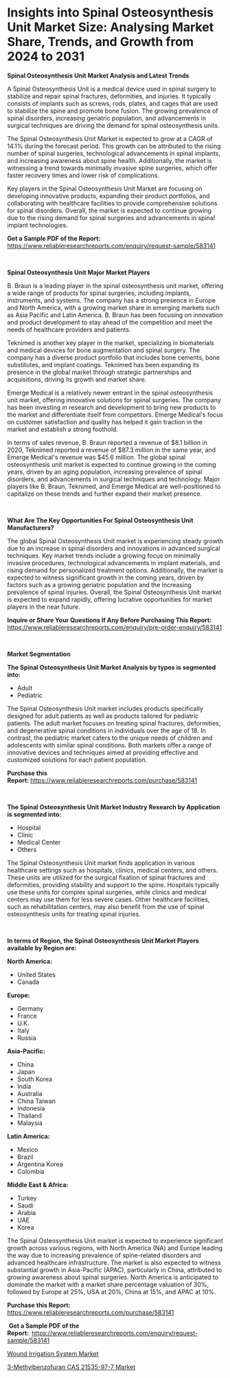 <p><h1>Insights into Spinal Osteosynthesis Unit Market Size: Analysing Market Share, Trends, and Growth from 2024 to 2031</h1></p><p><strong>Spinal Osteosynthesis Unit Market Analysis and Latest Trends</strong></p>
<p><p>A Spinal Osteosynthesis Unit is a medical device used in spinal surgery to stabilize and repair spinal fractures, deformities, and injuries. It typically consists of implants such as screws, rods, plates, and cages that are used to stabilize the spine and promote bone fusion. The growing prevalence of spinal disorders, increasing geriatric population, and advancements in surgical techniques are driving the demand for spinal osteosynthesis units.</p><p>The Spinal Osteosynthesis Unit Market is expected to grow at a CAGR of 14.1% during the forecast period. This growth can be attributed to the rising number of spinal surgeries, technological advancements in spinal implants, and increasing awareness about spine health. Additionally, the market is witnessing a trend towards minimally invasive spine surgeries, which offer faster recovery times and lower risk of complications.</p><p>Key players in the Spinal Osteosynthesis Unit Market are focusing on developing innovative products, expanding their product portfolios, and collaborating with healthcare facilities to provide comprehensive solutions for spinal disorders. Overall, the market is expected to continue growing due to the rising demand for spinal surgeries and advancements in spinal implant technologies.</p></p>
<p><strong>Get a Sample PDF of the Report:&nbsp;</strong> <a href="https://www.reliableresearchreports.com/enquiry/request-sample/583141">https://www.reliableresearchreports.com/enquiry/request-sample/583141</a></p>
<p>&nbsp;</p>
<p><strong>Spinal Osteosynthesis Unit Major Market Players</strong></p>
<p><p>B. Braun is a leading player in the spinal osteosynthesis unit market, offering a wide range of products for spinal surgeries, including implants, instruments, and systems. The company has a strong presence in Europe and North America, with a growing market share in emerging markets such as Asia Pacific and Latin America. B. Braun has been focusing on innovation and product development to stay ahead of the competition and meet the needs of healthcare providers and patients.</p><p>Teknimed is another key player in the market, specializing in biomaterials and medical devices for bone augmentation and spinal surgery. The company has a diverse product portfolio that includes bone cements, bone substitutes, and implant coatings. Teknimed has been expanding its presence in the global market through strategic partnerships and acquisitions, driving its growth and market share.</p><p>Emerge Medical is a relatively newer entrant in the spinal osteosynthesis unit market, offering innovative solutions for spinal surgeries. The company has been investing in research and development to bring new products to the market and differentiate itself from competitors. Emerge Medical's focus on customer satisfaction and quality has helped it gain traction in the market and establish a strong foothold.</p><p>In terms of sales revenue, B. Braun reported a revenue of $8.1 billion in 2020, Teknimed reported a revenue of $87.3 million in the same year, and Emerge Medical's revenue was $45.6 million. The global spinal osteosynthesis unit market is expected to continue growing in the coming years, driven by an aging population, increasing prevalence of spinal disorders, and advancements in surgical techniques and technology. Major players like B. Braun, Teknimed, and Emerge Medical are well-positioned to capitalize on these trends and further expand their market presence.</p></p>
<p>&nbsp;</p>
<p><strong>What Are The Key Opportunities For Spinal Osteosynthesis Unit Manufacturers?</strong></p>
<p><p>The global Spinal Osteosynthesis Unit market is experiencing steady growth due to an increase in spinal disorders and innovations in advanced surgical techniques. Key market trends include a growing focus on minimally invasive procedures, technological advancements in implant materials, and rising demand for personalized treatment options. Additionally, the market is expected to witness significant growth in the coming years, driven by factors such as a growing geriatric population and the increasing prevalence of spinal injuries. Overall, the Spinal Osteosynthesis Unit market is expected to expand rapidly, offering lucrative opportunities for market players in the near future.</p></p>
<p><strong>Inquire or Share Your Questions If Any Before Purchasing This Report:</strong> <a href="https://www.reliableresearchreports.com/enquiry/pre-order-enquiry/583141">https://www.reliableresearchreports.com/enquiry/pre-order-enquiry/583141</a></p>
<p>&nbsp;</p>
<p><strong>Market Segmentation</strong></p>
<p><strong>The Spinal Osteosynthesis Unit Market Analysis by types is segmented into:</strong></p>
<p><ul><li>Adult</li><li>Pediatric</li></ul></p>
<p><p>The Spinal Osteosynthesis Unit market includes products specifically designed for adult patients as well as products tailored for pediatric patients. The adult market focuses on treating spinal fractures, deformities, and degenerative spinal conditions in individuals over the age of 18. In contrast, the pediatric market caters to the unique needs of children and adolescents with similar spinal conditions. Both markets offer a range of innovative devices and techniques aimed at providing effective and customized solutions for each patient population.</p></p>
<p><strong>Purchase this Report:&nbsp;</strong><a href="https://www.reliableresearchreports.com/purchase/583141">https://www.reliableresearchreports.com/purchase/583141</a></p>
<p>&nbsp;</p>
<p><strong>The Spinal Osteosynthesis Unit Market Industry Research by Application is segmented into:</strong></p>
<p><ul><li>Hospital</li><li>Clinic</li><li>Medical Center</li><li>Others</li></ul></p>
<p><p>The Spinal Osteosynthesis Unit market finds application in various healthcare settings such as hospitals, clinics, medical centers, and others. These units are utilized for the surgical fixation of spinal fractures and deformities, providing stability and support to the spine. Hospitals typically use these units for complex spinal surgeries, while clinics and medical centers may use them for less severe cases. Other healthcare facilities, such as rehabilitation centers, may also benefit from the use of spinal osteosynthesis units for treating spinal injuries.</p></p>
<p>&nbsp;</p>
<p><strong>In terms of Region, the Spinal Osteosynthesis Unit Market Players available by Region are:</strong></p>
<p>
    <p> <strong> North America: </strong>
        <ul>
            <li>United States</li>
            <li>Canada</li>
        </ul>
        </p> 
    <p> <strong> Europe: </strong>
        <ul>
            <li>Germany</li>
            <li>France</li>
            <li>U.K.</li>
            <li>Italy</li>
            <li>Russia</li>
        </ul>
        </p> 
    <p> <strong> Asia-Pacific: </strong>
        <ul>
            <li>China</li>
            <li>Japan</li>
            <li>South Korea</li>
            <li>India</li>
            <li>Australia</li>
            <li>China Taiwan</li>
            <li>Indonesia</li>
            <li>Thailand</li>
            <li>Malaysia</li>
        </ul>
        </p> 
    <p> <strong> Latin America: </strong>
        <ul>
            <li>Mexico</li>
            <li>Brazil</li>
            <li>Argentina Korea</li>
            <li>Colombia</li>
        </ul>
        </p> 
    <p> <strong> Middle East & Africa: </strong>
        <ul>
            <li>Turkey</li>
            <li>Saudi</li>
            <li>Arabia</li>
            <li>UAE</li>
            <li>Korea</li>
        </ul>
    </p>
    </p>
<p><p>The Spinal Osteosynthesis Unit market is expected to experience significant growth across various regions, with North America (NA) and Europe leading the way due to increasing prevalence of spine-related disorders and advanced healthcare infrastructure. The market is also expected to witness substantial growth in Asia-Pacific (APAC), particularly in China, attributed to growing awareness about spinal surgeries. North America is anticipated to dominate the market with a market share percentage valuation of 30%, followed by Europe at 25%, USA at 20%, China at 15%, and APAC at 10%.</p></p>
<p><strong>Purchase this Report: </strong><a href="https://www.reliableresearchreports.com/purchase/583141">https://www.reliableresearchreports.com/purchase/583141</a></p>
<p>&nbsp;<strong>Get a Sample PDF of the Report:&nbsp;&nbsp;</strong><a href="https://www.reliableresearchreports.com/enquiry/request-sample/583141">https://www.reliableresearchreports.com/enquiry/request-sample/583141</a></p>
<p><strong></strong></p>
<p><p><a href="https://github.com/prosalinda88/Market-Research-Report-List-3/blob/main/wound-irrigation-system-market.md">Wound Irrigation System Market</a></p><p><a href="https://github.com/NorbertYates/Market-Research-Report-List-3/blob/main/3-methylbenzofuran-cas-21535-97-7-market.md">3-Methylbenzofuran CAS 21535-97-7 Market</a></p></p>